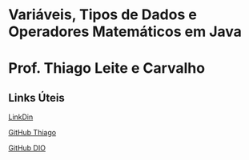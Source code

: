 # Variáveis, Tipos de Dados e Operadores Matemáticos em Java
# Prof. Thiago Leite e Carvalho

## Links Úteis
[LinkDin](https://www.linkdin.com/in/thiago-leite-e-carvalho-1b337b127/)

[GitHub Thiago](//github.com/thiagoleitecarvalho)

[GitHub DIO](//github.com/tlcdio)
